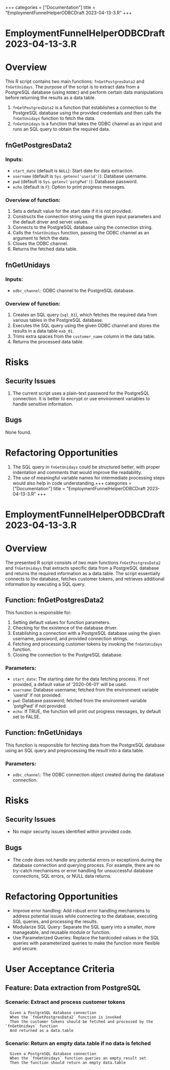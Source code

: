 +++
categories = ["Documentation"]
title = "EmploymentFunnelHelperODBCDraft 2023-04-13-3.R"
+++


# EmploymentFunnelHelperODBCDraft 2023-04-13-3.R
# Overview

This R script contains two main functions: `fnGetPostgresData2` and `fnGetUnidays`. The purpose of the script is to extract data from a PostgreSQL database (using `RODBC`) and perform certain data manipulations before returning the results as a data table.

1. `fnGetPostgresData2` is a function that establishes a connection to the PostgreSQL database using the provided credentials and then calls the `fnGetUnidays` function to fetch the data.
2. `fnGetUnidays` is a function that takes the ODBC channel as an input and runs an SQL query to obtain the required data.

## fnGetPostgresData2

### Inputs:

- `start_date` (default is `NULL`): Start date for data extraction.
- `username` (default is `Sys.getenv('userid')`): Database username.
- `pwd` (default is `Sys.getenv('pstgPwd')`): Database password.
- `echo` (default is `F`): Option to print progress messages.

### Overview of function:

1. Sets a default value for the start date if it is not provided.
2. Constructs the connection string using the given input parameters and the default driver and server values.
3. Connects to the PostgreSQL database using the connection string.
4. Calls the `fnGetUnidays` function, passing the ODBC channel as an argument to fetch the data.
5. Closes the ODBC channel.
6. Returns the fetched data table.

## fnGetUnidays

### Inputs:

- `odbc_channel`: ODBC channel to the PostgreSQL database.

### Overview of function:

1. Creates an SQL query (`sql_01`), which fetches the required data from various tables in the PostgreSQL database.
2. Executes the SQL query using the given ODBC channel and stores the results in a data table `exb_01`.
3. Trims extra spaces from the `customer_name` column in the data table.
4. Returns the processed data table.

# Risks

## Security Issues

1. The current script uses a plain-text password for the PostgreSQL connection. It is better to encrypt or use environment variables to handle sensitive information.

## Bugs

None found.

# Refactoring Opportunities

1. The SQL query in `fnGetUnidays` could be structured better, with proper indentation and comments that would improve the readability.
2. The use of meaningful variable names for intermediate processing steps would also help in code understanding.+++
categories = ["Documentation"]
title = "EmploymentFunnelHelperODBCDraft 2023-04-13-3.R"
+++


# EmploymentFunnelHelperODBCDraft 2023-04-13-3.R
# Overview

The presented R script consists of two main functions `fnGetPostgresData2` and `fnGetUnidays` that extracts specific data from a PostgreSQL database and returns the required information as a data.table. The script essentially connects to the database, fetches customer tokens, and retrieves additional information by executing a SQL query.

## Function: fnGetPostgresData2

This function is responsible for:

1. Setting default values for function parameters.
2. Checking for the existence of the database driver.
3. Establishing a connection with a PostgreSQL database using the given username, password, and provided connection strings.
4. Fetching and processing customer tokens by invoking the `fnGetUnidays` function.
5. Closing the connection to the PostgreSQL database.

### Parameters:

- `start_date`: The starting date for the data fetching process. If not provided, a default value of '2020-06-01' will be used.
- `username`: Database username; fetched from the environment variable 'userid' if not provided.
- `pwd`: Database password; fetched from the environment variable 'pstgPwd' if not provided.
- `echo`: If TRUE, the function will print out progress messages, by default set to FALSE.

## Function: fnGetUnidays

This function is responsible for fetching data from the PostgreSQL database using an SQL query and preprocessing the result into a data.table.

### Parameters:

- `odbc_channel`: The ODBC connection object created during the database connection.

# Risks

## Security Issues

- No major security issues identified within provided code.

## Bugs

- The code does not handle any potential errors or exceptions during the database connection and querying process. For example, there are no try-catch mechanisms or error handling for unsuccessful database connections, SQL errors, or NULL data returns.

# Refactoring Opportunities

- Improve error handling: Add robust error handling mechanisms to address potential issues while connecting to the database, executing SQL queries, and processing the results.
- Modularize SQL Query: Separate the SQL query into a smaller, more manageable, and reusable module or function.
- Use Parameterized Queries: Replace the hardcoded values in the SQL queries with parameterized queries to make the function more flexible and secure.

# User Acceptance Criteria

## Feature: Data extraction from PostgreSQL

### Scenario: Extract and process customer tokens

```gherkin
  Given a PostgreSQL database connection
  When the `fnGetPostgresData2` function is invoked
  Then the customer tokens should be fetched and processed by the `fnGetUnidays` function
  And returned as a data.table
```

### Scenario: Return an empty data.table if no data is fetched

```gherkin
  Given a PostgreSQL database connection
  When the `fnGetUnidays` function queries an empty result set
  Then the function should return an empty data.table
```